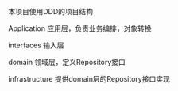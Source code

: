 本项目使用DDD的项目结构

Application 应用层，负责业务编排，对象转换

interfaces 输入层

domain 领域层，定义Repository接口

infrastructure 提供domain层的Repository接口实现





